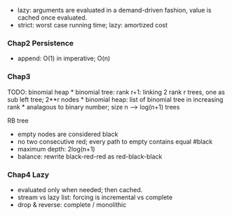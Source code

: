 * lazy: arguments are evaluated in a demand-driven fashion, value is cached once evaluated. 
* strict: worst case running time; lazy: amortized cost

### Chap2 Persistence
* append: O(1) in imperative; O(n)

### Chap3
TODO: binomial heap
    * binomial tree: rank r+1: linking 2 rank r trees, one as sub left tree; 2**r nodes
    * binomial heap: list of binomial tree in increasing rank
    * analagous to binary number; size n --> log(n+1) trees

RB tree
* empty nodes are considered black
* no two consecutive red; every path to empty contains equal #black
* maximum depth: 2log(n+1)
* balance: rewrite black-red-red as red-black-black

### Chap4 Lazy
* evaluated only when needed; then cached.
* stream vs lazy list: forcing is incremental vs complete
* drop & reverse: complete / monolithic


